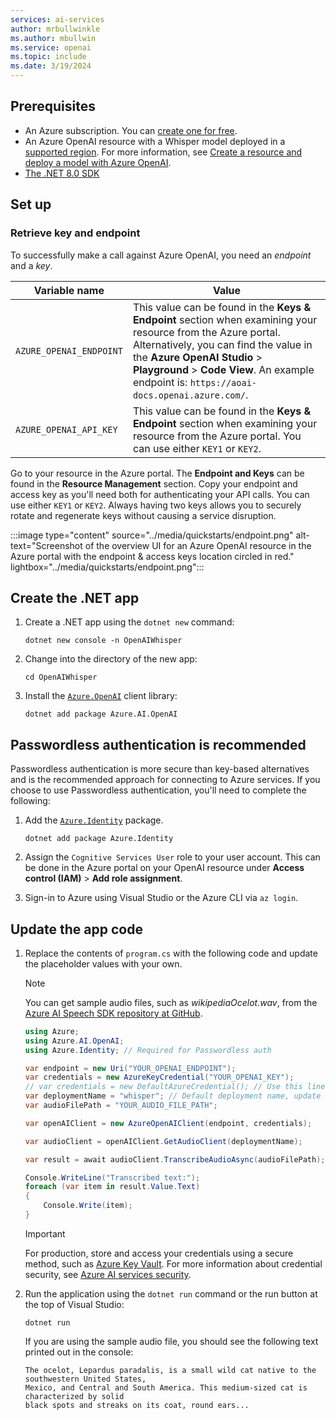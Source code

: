 ```yaml
---
services: ai-services
author: mrbullwinkle
ms.author: mbullwin
ms.service: openai
ms.topic: include
ms.date: 3/19/2024
---
```


## Prerequisites

- An Azure subscription. You can [create one for free](https://azure.microsoft.com/free/cognitive-services?azure-portal=true).
- An Azure OpenAI resource with a Whisper model deployed in a [supported region](../concepts/models.md#whisper-models). For more information, see [Create a resource and deploy a model with Azure OpenAI](../how-to/create-resource.md).
- [The .NET 8.0 SDK](https://dotnet.microsoft.com/en-us/download)

## Set up

### Retrieve key and endpoint

To successfully make a call against Azure OpenAI, you need an *endpoint* and a *key*.

|Variable name | Value |
|--------------------------|-------------|
| `AZURE_OPENAI_ENDPOINT`               | This value can be found in the **Keys & Endpoint** section when examining your resource from the Azure portal. Alternatively, you can find the value in the **Azure OpenAI Studio** > **Playground** > **Code View**. An example endpoint is: `https://aoai-docs.openai.azure.com/`.|
| `AZURE_OPENAI_API_KEY` | This value can be found in the **Keys & Endpoint** section when examining your resource from the Azure portal. You can use either `KEY1` or `KEY2`.|

Go to your resource in the Azure portal. The **Endpoint and Keys** can be found in the **Resource Management** section. Copy your endpoint and access key as you'll need both for authenticating your API calls. You can use either `KEY1` or `KEY2`. Always having two keys allows you to securely rotate and regenerate keys without causing a service disruption.

:::image type="content" source="../media/quickstarts/endpoint.png" alt-text="Screenshot of the overview UI for an Azure OpenAI resource in the Azure portal with the endpoint & access keys location circled in red." lightbox="../media/quickstarts/endpoint.png":::

## Create the .NET app

1. Create a .NET app using the `dotnet new` command:

    ```dotnetcli
    dotnet new console -n OpenAIWhisper
    ```

1. Change into the directory of the new app:

    ```dotnetcli
    cd OpenAIWhisper
    ```

1. Install the [`Azure.OpenAI`](https://www.nuget.org/packages/Azure.AI.OpenAI/) client library:

    ```dotnetcli
    dotnet add package Azure.AI.OpenAI
    ```

## Passwordless authentication is recommended

Passwordless authentication is more secure than key-based alternatives and is the recommended approach for connecting to Azure services. If you choose to use Passwordless authentication, you'll need to complete the following:

1. Add the [`Azure.Identity`](https://www.nuget.org/packages/Azure.Identity) package.

    ```dotnetcli
    dotnet add package Azure.Identity
    ```

1. Assign the `Cognitive Services User` role to your user account. This can be done in the Azure portal on your OpenAI resource under **Access control (IAM)** > **Add role assignment**.
1. Sign-in to Azure using Visual Studio or the Azure CLI via `az login`.

## Update the app code

1. Replace the contents of `program.cs` with the following code and update the placeholder values with your own.

    > [!NOTE]
    > You can get sample audio files, such as *wikipediaOcelot.wav*, from the [Azure AI Speech SDK repository at GitHub](https://github.com/Azure-Samples/cognitive-services-speech-sdk/tree/master/sampledata/audiofiles).
    
    ```csharp
    using Azure;
    using Azure.AI.OpenAI;
    using Azure.Identity; // Required for Passwordless auth
    
    var endpoint = new Uri("YOUR_OPENAI_ENDPOINT");
    var credentials = new AzureKeyCredential("YOUR_OPENAI_KEY");
    // var credentials = new DefaultAzureCredential(); // Use this line for Passwordless auth
    var deploymentName = "whisper"; // Default deployment name, update with your own if necessary
    var audioFilePath = "YOUR_AUDIO_FILE_PATH";
    
    var openAIClient = new AzureOpenAIClient(endpoint, credentials);
    
    var audioClient = openAIClient.GetAudioClient(deploymentName);
    
    var result = await audioClient.TranscribeAudioAsync(audioFilePath);
    
    Console.WriteLine("Transcribed text:");
    foreach (var item in result.Value.Text)
    {
        Console.Write(item);
    }
    ```

    > [!IMPORTANT]
    > For production, store and access your credentials using a secure method, such as [Azure Key Vault](/azure/key-vault/general/overview). For more information about credential security, see [Azure AI services security](../../security-features.md).

1. Run the application using the `dotnet run` command or the run button at the top of Visual Studio:

    ```dotnetcli
    dotnet run
    ```

    If you are using the sample audio file, you should see the following text printed out in the console:

    ```text
    The ocelot, Lepardus paradalis, is a small wild cat native to the southwestern United States, 
    Mexico, and Central and South America. This medium-sized cat is characterized by solid 
    black spots and streaks on its coat, round ears...
    ```
    